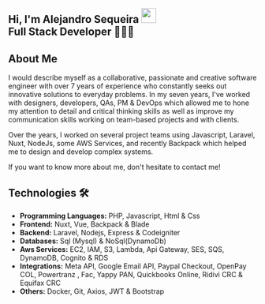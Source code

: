 ## Hi, I'm Alejandro Sequeira <img src="https://raw.githubusercontent.com/MartinHeinz/MartinHeinz/master/wave.gif" width="30px"> <br /> Full Stack Developer 🧑🏻‍💻
## About Me
I would describe myself as a collaborative, passionate and creative software engineer with over 7 years of experience who constantly seeks out innovative solutions to everyday problems. In my seven years, I've worked with designers, developers, QAs, PM & DevOps which allowed me to hone my attention to detail and critical thinking skills as well as improve my communication skills working on team-based projects and with clients.

Over the years, I worked on several project teams using Javascript, Laravel, Nuxt, NodeJs, some AWS Services, and recently Backpack which helped me to design and develop complex systems.

If you want to know more about me, don't hesitate to contact me!

## Technologies 🛠️
 - **Programming Languages:** PHP, Javascript, Html & Css
 - **Frontend:** Nuxt, Vue, Backpack & Blade
 - **Backend:** Laravel, Nodejs, Express & Codeigniter
 - **Databases:** Sql (Mysql) & NoSql(DynamoDb)
 - **Aws Services:** EC2, IAM, S3, Lambda, Api Gateway, SES, SQS, DynamoDB, Cognito & RDS
 - **Integrations:** Meta API, Google Email API, Paypal Checkout, OpenPay COL, Powertranz , Fac, Yappy PAN, Quickbooks Online, Ridivi CRC & Equifax CRC
 - **Others:** Docker, Git, Axios, JWT & Bootstrap

<!--
**ALESER9413/ALESER9413** is a ✨ _special_ ✨ repository because its `README.md` (this file) appears on your GitHub profile.

Here are some ideas to get you started:

- 🔭 I’m currently working on ...
- 🌱 I’m currently learning ...
- 👯 I’m looking to collaborate on ...
- 🤔 I’m looking for help with ...
- 💬 Ask me about ...
- 📫 How to reach me: ...
- 😄 Pronouns: ...
- ⚡ Fun fact: ...
-->
